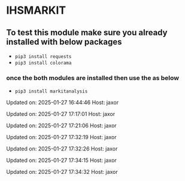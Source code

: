 # IHSMARKIT
## To test this module make sure you already installed with below packages
- ```pip3 install requests```
- ```pip3 install colorama```

### once the both modules are installed then use the as below
- ```pip3 install markitanalysis```


Updated on: 2025-01-27 16:44:46
Host: jaxor

Updated on: 2025-01-27 17:17:01
Host: jaxor

Updated on: 2025-01-27 17:21:06
Host: jaxor

Updated on: 2025-01-27 17:32:19
Host: jaxor

Updated on: 2025-01-27 17:32:26
Host: jaxor

Updated on: 2025-01-27 17:34:15
Host: jaxor

Updated on: 2025-01-27 17:34:32
Host: jaxor